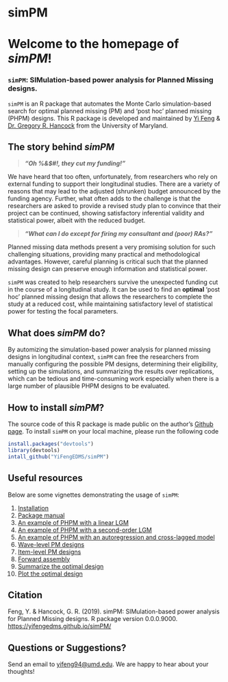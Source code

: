 
<!-- README.md is generated from README.Rmd. Please edit that file -->

# simPM

# Welcome to the homepage of *simPM*\!

### `simPM`: SIMulation-based power analysis for Planned Missing designs.

`simPM` is an R package that automates the Monte Carlo simulation-based
search for optimal planned missing (PM) and ‘post hoc’ planned missing
(PHPM) designs. This R package is developed and maintained by [Yi
Feng](https://terpconnect.umd.edu/~yifeng94/) & [Dr. Gregory R.
Hancock](https://education.umd.edu/directory/gregory-r-hancock) from the
University of Maryland.

## The story behind *simPM*

> ***“Oh %&$\#\!, they cut my funding\!”***

We have heard that too often, unfortunately, from researchers who rely
on external funding to support their longitudinal studies. There are a
variety of reasons that may lead to the adjusted (shrunken) budget
announced by the funding agency. Further, what often adds to the
challenge is that the researchers are asked to provide a revised study
plan to convince that their project can be continued, showing
satisfactory inferential validity and statistical power, albeit with the
reduced budget.

> ***“What can I do except for firing my consultant and (poor) RAs?”***

Planned missing data methods present a very promising solution for such
challenging situations, providing many practical and methodological
advantages. However, careful planning is critical such that the planned
missing design can preserve enough information and statistical power.

`simPM` was created to help researchers survive the unexpected funding
cut in the course of a longitudinal study. It can be used to find an
**optimal** ‘post hoc’ planned missing design that allows the
researchers to complete the study at a reduced cost, while maintaining
satisfactory level of statistical power for testing the focal
parameters.

## What does *simPM* do?

By automizing the simulation-based power analysis for planned missing
designs in longitudinal context, `simPM` can free the researchers from
manually configuring the possible PM designs, determining their
eligibility, setting up the simulations, and summarizing the results
over replications, which can be tedious and time-consuming work
especially when there is a large number of plausible PHPM designs to be
evaluated.

## How to install *simPM*?

The source code of this R package is made public on the author’s [Github
page](https://github.com/YiFengEDMS/simPM). To install `simPM` on your
local machine, please run the following code

``` r
install.packages("devtools")
library(devtools)
intall_github("YiFengEDMS/simPM")
```

## Useful resources

Below are some vignettes demonstrating the usage of `simPM`:

1.  [Installation](articles/installation.html)
2.  [Package
    manual](https://yifengedms.github.io/simPM/manual/simPM_0.0.0.9000.pdf)
3.  [An example of PHPM with a linear
    LGM](articles/Linear-Latent-Growth-Model.html)
4.  [An example of PHPM with a second-order
    LGM](articles/Second-Order-Latent-Growth-Model.html)
5.  [An example of PHPM with an autoregression and cross-lagged
    model](articles/Autoregressive-Cross-Lagged-Model.html)
6.  [Wave-level PM designs](articles/Wave-Level-PHPM.html)
7.  [Item-level PM designs](articles/Item-Level-PHPM.html)
8.  [Forward assembly](articles/Forward-Assembly-PHPM.html)
    <!-- 1. [Attrition] -->
9.  [Summarize the optimal design](articles/Summary.html)
10. [Plot the optimal design](articles/PlotPM.html)

## Citation

Feng, Y. & Hancock, G. R. (2019). simPM: SIMulation-based power analysis
for Planned Missing designs. R package version 0.0.0.9000.
<https://yifengedms.github.io/simPM/>

## Questions or Suggestions?

Send an email to [yifeng94@umd.edu](yifeng94@umd.edu). We are happy to
hear about your thoughts\!
